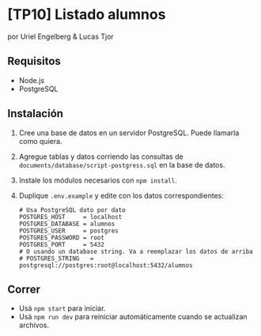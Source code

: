 # [TP10] Listado alumnos

por Uriel Engelberg & Lucas Tjor

## Requisitos

* Node.js
* PostgreSQL

## Instalación

1. Cree una base de datos en un servidor PostgreSQL. Puede llamarla como quiera.

2. Agregue tablas y datos corriendo las consultas de `documents/database/script-postgress.sql` en la base de datos.

3. Instale los módulos necesarios con `npm install`.

4. Duplique `.env.example` y edite con los datos correspondientes:
    ```
    # Usa PostgreSQL dato por dato 
    POSTGRES_HOST     = localhost
    POSTGRES_DATABASE = alumnos
    POSTGRES_USER     = postgres
    POSTGRES_PASSWORD = root
    POSTGRES_PORT     = 5432
    # O usando un database string. Va a reemplazar los datos de arriba
    # POSTGRES_STRING   = postgresql://postgres:root@localhost:5432/alumnos
    ```

## Correr

* Usá `npm start` para iniciar.
* Usá `npm run dev` para reiniciar automáticamente cuando se actualizan archivos.